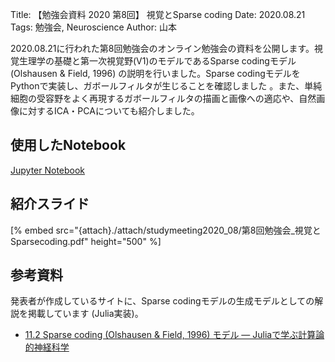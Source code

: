Title: 【勉強会資料 2020 第8回】 視覚とSparse coding
Date: 2020.08.21
Tags: 勉強会, Neuroscience
Author: 山本

2020.08.21に行われた第8回勉強会のオンライン勉強会の資料を公開します。視覚生理学の基礎と第一次視覚野(V1)のモデルであるSparse codingモデル (Olshausen & Field, 1996) の説明を行いました。Sparse codingモデルをPythonで実装し、ガボールフィルタが生じることを確認しました 。また、単純細胞の受容野をよく再現するガボールフィルタの描画と画像への適応や、自然画像に対するICA・PCAについても紹介しました。

## 使用したNotebook
[Jupyter Notebook]({attach}./attach/studymeeting2020_08/第8回勉強会_sparse_coding.ipynb)

## 紹介スライド
[% embed src="{attach}./attach/studymeeting2020_08/第8回勉強会_視覚とSparsecoding.pdf" height="500" %]

## 参考資料
発表者が作成しているサイトに、Sparse codingモデルの生成モデルとしての解説を掲載しています (Julia実装)。

- [11.2 Sparse coding (Olshausen & Field, 1996) モデル — Juliaで学ぶ計算論的神経科学](https://compneuro-julia.github.io/11-2_sparse-coding.html)